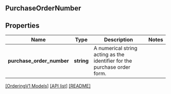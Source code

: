 ## PurchaseOrderNumber

## Properties

Name | Type | Description | Notes
------------ | ------------- | ------------- | -------------
**purchase_order_number** | **string** | A numerical string acting as the identifier for the purchase order form. |

[[OrderingV1 Models]](../) [[API list]](../../Api) [[README]](../../../README.md)
